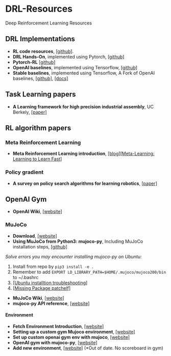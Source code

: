 # DRL-Resources
Deep Reinforcement Learning Resources

## DRL Implementations
- **RL code resources**, [[github]](https://github.com/TheMTank/RL-code-resources).
- **DRL Hands-On**, implemented using Pytorch, [[github]](https://github.com/PacktPublishing/Deep-Reinforcement-Learning-Hands-On)
- **Pytorch-RL** [[github]](https://github.com/Psyche-mia/pytorch-rl)
- **OpenAI baselines**, implemented using Tensorflow, [[github]](https://github.com/openai/baselines)
- **Stable baselines**, implemented using Tensorflow, A Fork of OpenAI baselines, [[github]](https://github.com/hill-a/stable-baselines), [[docs]](https://stable-baselines.readthedocs.io/en/master/guide/install.html)

## Task Learning papers
- **A Learning framework for high precision industrial assembly**, UC Berkely, [[paper]](https://arxiv.org/pdf/1809.08548.pdf)

## RL algorithm papers

### Meta Reinforcement Learning

- **Meta Reinforcement Learning introduction**, [[blog]](https://lilianweng.github.io/lil-log/2019/06/23/meta-reinforcement-learning.html)[[Meta-Learning: Learning to Learn Fast]](https://lilianweng.github.io/lil-log/2018/11/30/meta-learning.html)

### Policy gradient 

- **A survey on policy search algorithms for learning robotics**, [[paper]](https://arxiv.org/pdf/1807.02303.pdf)

## OpenAI Gym

- **OpenAI Wiki**, [[website]](https://github.com/openai/gym/wiki/Environments)

### MuJoCo
- **Download**, [[website]](http://www.mujoco.org/)
- **Using MuJoCo from Python3: mujoco-py**, Including MuJoCo installation steps, [[github]](https://github.com/openai/mujoco-py)

*Solve errors you may encounter installing mujoco-py on Ubuntu:* 
1. Install from repo by ```pip3 install -e .```
1. Remember to add ```EXPORT LD_LIBRARY_PATH=$HOME/.mujoco/mujoco200/bin``` to ~/.bashrc
2. [[Ubuntu installtion troubleshooting]](https://github.com/openai/mujoco-py) 
3. [[Missing Package patchelf]](https://github.com/openai/mujoco-py/issues/147)

- **MuJoCo Wiki**, [[website]](http://mujoco.org/book/index.html)
- **mujoco-py API reference**, [[website]](https://openai.github.io/mujoco-py/build/html/reference.html#mjsim-basic-simulation)

#### Environment
- **Fetch Environment Introduction**, [[website]](https://openai.com/blog/ingredients-for-robotics-research/)
- **Setting up a custom gym Mujoco environment**, [[website]](https://www.andrewszot.com/blog/machine_learning/reinforcement_learning/gym_with_mujoco)
- **Set up custom openai gym env with mujoco**, [[website]](http://deepwater.xin/wp-content/uploads/2019/02/set%20up%20custom%20openai%20gym%20env%20with%20mujoco.html)
- **OpenAI gym with mujoco-py**, [[website]](https://gemst1.github.io/1-OpenaiGym-mujoco-py)
- **Add new environment**, [[website]](https://github.com/openai/gym/wiki/Environments) (*Out of date. No scoreboard in gym)
